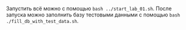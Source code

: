 Запустить всё можно с помощью `bash ../start_lab_01.sh`.
После запуска можно заполнить базу тестовыми данными с помощью `bash ./fill_db_with_test_data.sh`.
